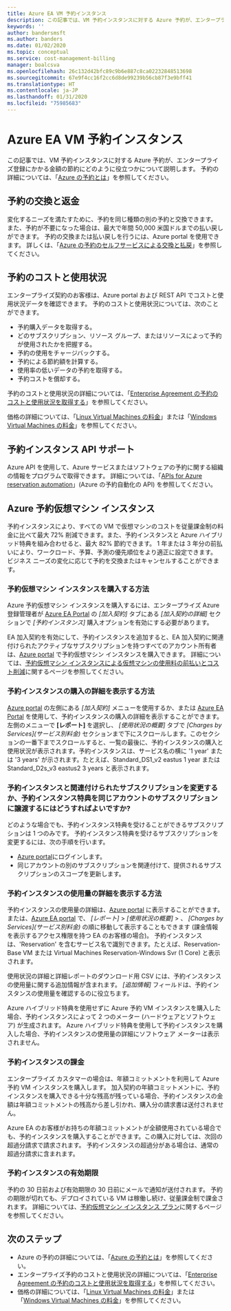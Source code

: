 ```yaml
---
title: Azure EA VM 予約インスタンス
description: この記事では、VM 予約インスタンスに対する Azure 予約が、エンタープライズ登録にかかる金額の節約にどのように役立つかについて説明します。
keywords: ''
author: bandersmsft
ms.author: banders
ms.date: 01/02/2020
ms.topic: conceptual
ms.service: cost-management-billing
manager: boalcsva
ms.openlocfilehash: 26c132d42bfc89c9b6e887c8ca02232848513698
ms.sourcegitcommit: 67e9f4cc16f2cc6d8de99239b56cb87f3e9bff41
ms.translationtype: HT
ms.contentlocale: ja-JP
ms.lasthandoff: 01/31/2020
ms.locfileid: "75985683"
---
```

# <a name="azure-ea-vm-reserved-instances"></a>Azure EA VM 予約インスタンス

この記事では、VM 予約インスタンスに対する Azure 予約が、エンタープライズ登録にかかる金額の節約にどのように役立つかについて説明します。 予約の詳細については、「[Azure の予約とは](../reservations/save-compute-costs-reservations.md)」を参照してください。

## <a name="reservation-exchanges-and-refunds"></a>予約の交換と返金

変化するニーズを満たすために、予約を同じ種類の別の予約と交換できます。 また、予約が不要になった場合は、最大で年間 50,000 米国ドルまでの払い戻しができます。 予約の交換または払い戻しを行うには、Azure portal を使用できます。 詳しくは、「[Azure の予約のセルフサービスによる交換と払戻](../reservations/exchange-and-refund-azure-reservations.md)」を参照してください。

## <a name="reservation-costs-and-usage"></a>予約のコストと使用状況

エンタープライズ契約のお客様は、Azure portal および REST API でコストと使用状況データを確認できます。 予約のコストと使用状況については、次のことができます。

- 予約購入データを取得する。
- どのサブスクリプション、リソース グループ、またはリソースによって予約が使用されたかを把握する。
- 予約の使用をチャージバックする。
- 予約による節約額を計算する。
- 使用率の低いデータの予約を取得する。
- 予約コストを償却する。

予約のコストと使用状況の詳細については、「[Enterprise Agreement の予約のコストと使用状況を取得する](../reservations/understand-reserved-instance-usage-ea.md)」を参照してください。

価格の詳細については、「[Linux Virtual Machines の料金](https://azure.microsoft.com/pricing/details/virtual-machines/linux/)」または「[Windows Virtual Machines の料金](https://azure.microsoft.com/pricing/details/virtual-machines/windows/)」を参照してください。

## <a name="reserved-instances-api-support"></a>予約インスタンス API サポート

Azure API を使用して、Azure サービスまたはソフトウェアの予約に関する組織の情報をプログラムで取得できます。 詳細については、「[APIs for Azure reservation automation](../reservations/reservation-apis.md)」(Azure の予約自動化の API) を参照してください。

## <a name="azure-reserved-virtual-machine-instances"></a>Azure 予約仮想マシン インスタンス

予約インスタンスにより、すべての VM で仮想マシンのコストを従量課金制の料金に比べて最大 72% 削減できます。また、予約インスタンスと Azure ハイブリッド特典を組み合わせると、最大 82% 節約できます。 1 年または 3 年分の前払いにより、ワークロード、予算、予測の優先順位をより適正に設定できます。 ビジネス ニーズの変化に応じて予約を交換またはキャンセルすることができます。

### <a name="how-to-buy-reserved-virtual-machine-instances"></a>予約仮想マシン インスタンスを購入する方法

Azure 予約仮想マシン インスタンスを購入するには、エンタープライズ Azure 登録管理者が [Azure EA Portal](https://ea.azure.com/) の _[加入契約]_ タブにある _[加入契約の詳細]_ セクションで _[予約インスタンス]_ 購入オプションを有効にする必要があります。

EA 加入契約を有効にして、予約インスタンスを追加すると、EA 加入契約に関連付けられたアクティブなサブスクリプションを持つすべてのアカウント所有者は、[Azure portal](https://aka.ms/reservations) で予約仮想マシン インスタンスを購入できます。 詳細については、[予約仮想マシン インスタンスによる仮想マシンの使用料の前払いとコスト削減](https://go.microsoft.com/fwlink/?linkid=861721)に関するページを参照してください。

### <a name="how-to-view-reserved-instance-purchase-details"></a>予約インスタンスの購入の詳細を表示する方法

[Azure portal](https://aka.ms/reservations) の左側にある _[加入契約]_ メニューを使用するか、または [Azure EA Portal](https://ea.azure.com/) を使用して、予約インスタンスの購入の詳細を表示することができます。 左側のメニューで **[レポート]** を選択し、 _[使用状況の概要]_ タブで _[Charges by Services]\(サービス別料金\)_ セクションまで下にスクロールします。このセクションの一番下までスクロールすると、一覧の最後に、予約インスタンスの購入と使用状況が表示されます。予約インスタンスは、サービス名の横に '1 year' または '3 years' が示されます。たとえば、Standard_DS1_v2 eastus 1 year または Standard_D2s_v3 eastus2 3 years と表示されます。

### <a name="how-can-i-change-the-subscription-associated-with-reserved-instance-or-transfer-my-reserved-instance-benefits-to-a-subscription-under-the-same-account"></a>予約インスタンスと関連付けられたサブスクリプションを変更するか、予約インスタンス特典を同じアカウントのサブスクリプションに譲渡するにはどうすればよいですか?

どのような場合でも、予約インスタンス特典を受けることができるサブスクリプションは 1 つのみです。 予約インスタンス特典を受けるサブスクリプションを変更するには、次の手順を行います。

- [Azure portal](https://aka.ms/reservations)にログインします。
- 同じアカウントの別のサブスクリプションを関連付けて、提供されるサブスクリプションのスコープを更新します。

### <a name="how-to-view-reserved-instance-usage-details"></a>予約インスタンスの使用量の詳細を表示する方法

予約インスタンスの使用量の詳細は、[Azure portal](https://aka.ms/reservations) に表示することができます。または、[Azure EA portal](https://ea.azure.com/) で、 _[レポート]_  >  _[使用状況の概要]_  > 、 _[Charges by Services]\(サービス別料金\)_ の順に移動して表示することもできます (課金情報を表示するアクセス権限を持つ EA のお客様の場合)。 予約インスタンスは、'Reservation' を含むサービス名で識別できます。たとえば、Reservation-Base VM または Virtual Machines Reservation-Windows Svr (1 Core) と表示されます。

使用状況の詳細と詳細レポートのダウンロード用 CSV には、予約インスタンスの使用量に関する追加情報が含まれます。 _[追加情報]_ フィールドは、予約インスタンスの使用量を確認するのに役立ちます。

Azure ハイブリッド特典を使用せずに Azure 予約 VM インスタンスを購入した場合、予約インスタンスによって 2 つのメーター (ハードウェアとソフトウェア) が生成されます。 Azure ハイブリッド特典を使用して予約インスタンスを購入した場合、予約インスタンスの使用量の詳細にソフトウェア メーターは表示されません。

### <a name="reserved-instance-billing"></a>予約インスタンスの課金

エンタープライズ カスタマーの場合は、年額コミットメントを利用して Azure 予約 VM インスタンスを購入します。 加入契約の年額コミットメントに、予約インスタンスを購入できる十分な残高が残っている場合、予約インスタンスの金額は年額コミットメントの残高から差し引かれ、購入分の請求書は送付されません。

Azure EA のお客様がお持ちの年額コミットメントが全額使用されている場合でも、予約インスタンスを購入することができます。この購入に対しては、次回の超過分請求で請求されます。 予約インスタンスの超過分がある場合は、通常の超過分請求に含まれます。

### <a name="reserved-instance-expiration"></a>予約インスタンスの有効期限

予約の 30 日前および有効期限の 30 日前にメールで通知が送付されます。 予約の期限が切れても、デプロイされている VM は稼働し続け、従量課金制で課金されます。 詳細については、[予約仮想マシン インスタンス プラン](https://azure.microsoft.com/pricing/reserved-vm-instances/)に関するページを参照してください。

## <a name="next-steps"></a>次のステップ
- Azure の予約の詳細については、「[Azure の予約とは](../reservations/save-compute-costs-reservations.md)」を参照してください。
- エンタープライズ予約のコストと使用状況の詳細については、「[Enterprise Agreement の予約のコストと使用状況を取得する](../reservations/understand-reserved-instance-usage-ea.md)」を参照してください。
- 価格の詳細については、「[Linux Virtual Machines の料金](https://azure.microsoft.com/pricing/details/virtual-machines/linux/)」または「[Windows Virtual Machines の料金](https://azure.microsoft.com/pricing/details/virtual-machines/windows/)」を参照してください。
